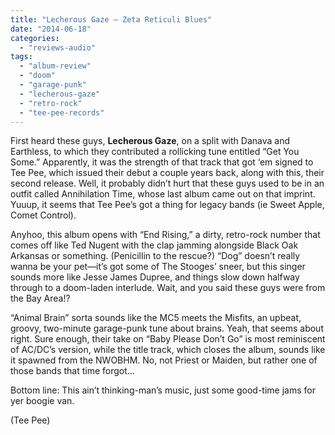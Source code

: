 ```yaml
---
title: "Lecherous Gaze – Zeta Reticuli Blues"
date: "2014-06-18"
categories: 
  - "reviews-audio"
tags: 
  - "album-review"
  - "doom"
  - "garage-punk"
  - "lecherous-gaze"
  - "retro-rock"
  - "tee-pee-records"
---
```


First heard these guys, **Lecherous Gaze**, on a split with Danava and Earthless, to which they contributed a rollicking tune entitled “Get You Some.” Apparently, it was the strength of that track that got ‘em signed to Tee Pee, which issued their debut a couple years back, along with this, their second release. Well, it probably didn’t hurt that these guys used to be in an outfit called Annihilation Time, whose last album came out on that imprint. Yuuup, it seems that Tee Pee’s got a thing for legacy bands (ie Sweet Apple, Comet Control).

Anyhoo, this album opens with “End Rising,” a dirty, retro-rock number that comes off like Ted Nugent with the clap jamming alongside Black Oak Arkansas or something. (Penicillin to the rescue?) “Dog” doesn’t really wanna be your pet—it’s got some of The Stooges’ sneer, but this singer sounds more like Jesse James Dupree, and things slow down halfway through to a doom-laden interlude. Wait, and you said these guys were from the Bay Area!?

“Animal Brain” sorta sounds like the MC5 meets the Misfits, an upbeat, groovy, two-minute garage-punk tune about brains. Yeah, that seems about right. Sure enough, their take on “Baby Please Don’t Go” is most reminiscent of AC/DC’s version, while the title track, which closes the album, sounds like it spawned from the NWOBHM. No, not Priest or Maiden, but rather one of those bands that time forgot…

Bottom line: This ain’t thinking-man’s music, just some good-time jams for yer boogie van.

(Tee Pee)
